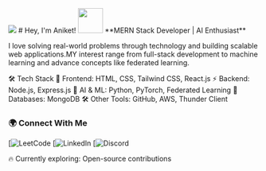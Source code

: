 <img src="https://media2.giphy.com/media/v1.Y2lkPTc5MGI3NjExOGFsenIxNjB6ODIxdmh6YWN4OXMydThwenJlM2xnbG5xOWhxMHAyaiZlcD12MV9pbnRlcm5hbF9naWZfYnlfaWQmY3Q9Zw/bJ4TVNYNUympPgcpem/giphy.gif">
# Hey, I'm Aniket! <img src="https://raw.githubusercontent.com/aemmadi/aemmadi/master/wave.gif" width="50px">
**MERN Stack Developer | AI Enthusiast** 

I love solving real-world problems through technology and building scalable web applications.MY interest range
from full-stack development to machine learning and advance concepts like federated learning.

🛠 Tech Stack
🚀 Frontend: HTML, CSS, Tailwind CSS, React.js
⚡ Backend: Node.js, Express.js
🧠 AI & ML: Python, PyTorch, Federated Learning
💾 Databases: MongoDB
🛠 Other Tools: GitHub, AWS, Thunder Client


### 🌍 **Connect With Me**  
[![LeetCode](https://leetcode.com/u/aniket2241/)
[![LinkedIn](https://www.linkedin.com/in/aniket-bhardwaj-672243296/)
[![Discord](https://discord.com/users/1298869312865570847)

🔥 Currently exploring: Open-source contributions 


